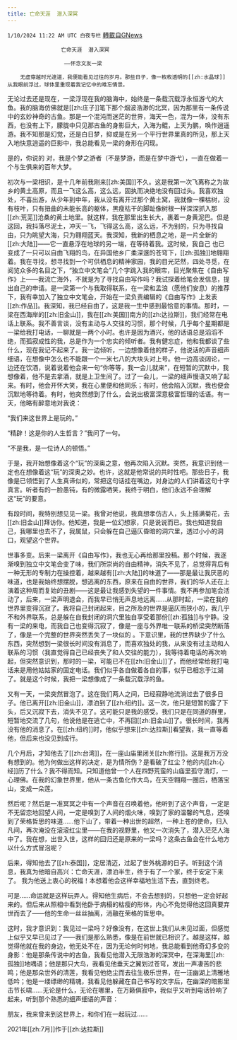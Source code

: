 ```yaml
---
title: 亡命天涯  潜入深冥
---
```

`1/10/2024 11:22 AM UTC 白夜专栏` [轉載自GNews](https://gnews.org/articles/2204533)



                     亡命天涯  潜入深冥

                      ——怀念文友一梁

        无虚穿越时光邃道，我便能看见过往的岁月。那些日子，像一枚枚透明的[[zh:水晶球]]从我眼前浮过，球体里重现着我记忆中的难忘情景。

无论过去还是现在，一梁浮现在我的脑海中，始终是一条载沉载浮永恒游弋的大鱼。我的脑海仿佛就是[[zh:庄子]]笔下那个烟波浩渺的北冥，因为那里有一条传说中的玄妙神奇的古鱼。那是一个混沌而迷茫的世界，海天一色，混为一体，没有东西，也没有上下，朦胧中只见那古鱼的身影巨大，入海为鲲，上天为鹏，唤作逍遥游。我不知那是幻觉，还是白日梦，抑或是在另一个平行世界里真的所见，那上天入地快意逍遥的巨影中，我总能看见一梁的身形在闪现。

是的，你说的 对，我是个梦之游者（不是梦游，而是在梦中游弋），一直在做着一个与生俱来的百年大梦。

初次与一梁相识，是十几年前我刚来[[zh:美国]]不久。这是我第一次飞离称之为故乡的黄土高原，而且一飞这么高，这么远，固执而决绝地没有回过头。我喜欢独处，不喜出游，从少年到中年，我从没有离开过那个黄土窝，我就像一棵枯树，没有枝叶，只有扭曲的未能长高的躯体，黑瘦枯干的脚趾像树根一样深深抓入那[[zh:荒芜]]沧桑的黄土地里。就这样，我在那里出生长大，裹着一身黄泥巴。但是这回，我抖落尽泥土，冲天一飞，飞得这么高，这么远，不为别的，只为寻找自由，只为眺望大海，只为翱翔蓝天。我深知，我新的栖息之地，是一片全新的[[zh:大陆]]——它一直悬浮在地球的另一端，在等待着我。这时候，我自己 也已变成了一只可以自由飞翔的鸟，在异国他乡广柔深邃的苍穹下，[[zh:孤独]]地翱翔着。我在寻找，想寻找到一个可供栖息的精神家园，我的目光茫然，四处寻觅，在阅览众多的名目之下，“独立中文笔会”几个字跳入我的眼帘，目光聚焦在《自由写作》上——我流亡海外，不就是为了寻找自由写作吗？我试探着给笔会发信息，提出自己的申请。是一梁第一个与我取得联系，在一梁和孟浪（愿他们安息）的推荐下，我有幸加入了独立中文笔会，开始在一梁负责编辑的《自由写作》上发表[[zh:作品]]。我深知，我已经自由了，这是我一生中感到最恰意的事情。那时，一梁在西海岸的[[zh:旧金山]]，我在[[zh:美国]]南方的[[zh:达拉斯]]，我们经常在电话上联系。我不善言谈，没有主动与人交往的习惯，那个时候，几乎每个星期都是一梁给我打电话，一聊就是一两个小时。也许是因为酒兴，他的话语总是滔滔不绝，而孤寂成性的我，总是作为一个忠实的倾听者。我有健忘症，他和我都谈了些什么，现在我记不起来了。我一边倾听，一边想像着他的样子，他说话的声音细声细语，在想像中怎么也不能跟一个一米七八的大块头对上号。他一边高谈阔论，一边还在饮酒，说着说着他会来一句“你等等，我一会儿就来”，在短暂的沉默中，我想像着，他不是去拿酒，就是上卫生间了。过了一会儿，一梁的细声慢语又响了起来。有时，他会开怀大笑，我在心里便和他同乐；有时，他会陷入沉默，我也便会沉默地等待着。有时，他突然想到了什么，会说出极富深意极富哲理的话语。有一天，他略有醉意地对我说：

“我们来这世界上是玩的。”

“精辟！这是你的人生哲言？”我问了一句。

“不是我，是一位诗人的顿悟。”

于是，我开始想像着这个“玩”的深奥之意，他再次陷入沉默。突然，我意识到他一定也在想像着这“玩”的深奥之妙。也许，这就是他常说的共时性吧。那些日子，我像是已领悟到了人生真谛似的，常把这句话挂在嘴边，对身边的人们讲着这句十字真言。听者有的一脸愚钝，有的微露哂笑，我终于明白，他们永远不会理解这“玩”的要意。

有段时间，我特别想见见一梁。我曾对他说，我真想孝仿古人，头上插满菊花，去[[zh:旧金山]]拜访你。他知道，我是一位幻想家，只是说说而已。我也知道我自己，我哪里也去不了，我属鼠，只会躲在自己逼仄昏暗的洞穴里，透过小小的洞口，观望这个世界。

世事多变。后来一梁离开《自由写作》，我也无心再给那里投稿。那个时候，我逐渐嗅到独立中文笔会变了味，我们所崇尚的自由精神，消失不见了，总觉得背后有一种无形的专制力在操控着，越来越有[[zh:大陆]]的味道了——那是最让我厌恶的味道，也是我始终想摆脱，想逃离的东西，原来在自由的世界，我们的华人还在上演着这种周而复始的丑剧——这是最让我感到失望的一件事情。我不再参加笔会活动了，后来，一梁声明退会，而我早已悄无声息地远离……从那时起，一梁在我的世界里变得沉寂了。我将自己封闭起来，目之所及的世界是逼仄而狭小的，我几乎不和外界联系，总是躲在自我封闭的洞穴里独自享受着那份[[zh:孤独]]与宁静。没有一梁的来电，而我自己也变得沉寂了，像是一座与外界唯一联系的桥梁突然断落了，像是一个完整的世界突然丢失了一块似的 。下意识里，我的世界缺少了什么东西，突然想到一梁很长时间没有消息了，而喜欢独处的我，从来没有过主动和人联系的习惯（我直觉得自己已经丧失了和人交往的能力），我等待着电话的再次响起，但突然意识到，那时的一梁，可能已不在[[zh:旧金山]]了，而他经常给我打电话来是用他姑姑家的固定电话。我们似乎各自做着各自的事，似乎已相忘于江湖了。就是这个时候，我把一梁想像成了一条载沉载浮的鱼。

又有一天，一梁突然冒泡了。这在我们两人之间，已经寂静地流淌过去了很多日子。他已离开[[zh:旧金山]]，漂泊到了[[zh:纽约]]。这一次，他只是短暂的露了下头，后又沉寂下去，消失不见了。这可能只是我的感受。我们只是在同道的群里，短暂地交流了几句，他说他是在逃亡中，不再回[[zh:旧金山]]了。很长时间，我再没有他的消息了。在[[zh:纽约]]时，他似乎想来[[zh:达拉斯]]看望我，我一直等着他，但后来也没见到成行。

几个月后，才知他去了[[zh:台湾]]，在一座山庙里闭关[[zh:修行]]。这是我万万没有想到的。他为何做出这样的决定，是为情所伤？是看破了红尘？他的内[[zh:心经]]历了什么？我不得而知。只知道他曾一个人在四野荒蛮的山庙里孤守清灯，一心理佛。在我的幻象世界里，他从一条古鱼化作大鸟，在天空翱翔一圈后，栖落宝山，变成一朵莲。

然后呢？然后是一准冥冥之中有一个声音在召唤着他，他听到了这个声音，一定是不无留恋地回望人间，一定是嗅到了人间的烟火味，嗅到了家的温馨的气息，还嗅到了荣格哲思的味道……他下山了，带着一种出世的超然，一种上苍的使命，归入凡间，再次淹没在滚滚红尘里——在我的视野里，他又一次消失了，潜入茫茫人海中了。我在想，出世入世，这样的回归还是原来的一梁吗？这条古鱼会在什么地方以什么方式冒泡呢？

后来，得知他去了[[zh:泰国]]，定居清迈，过起了世外桃源的日子。听到这个消息，我真为他暗自高兴：亡命天涯，漂泊半生，终于有了一个家，终于安定下来了。 我为他送上衷心的祝福！本想着他会这样幸福地生活下去，直到终老。

可是……命运就是这样玩弄人。得知他生病后，不会去想别的，只想他一定会好起来的。但后来从照相中看到他卧于病榻的枯瘦的形体，内心不免觉得他这回真要弃世而去了——他的生命一丝丝抽离，消融在荣格的哲思中。

这时，我才意识到：我见过一梁吗？好像没有，在这世上我们从未见过面，但感觉上似乎又早已见过了——我们是那么熟悉，像是在前世就已相识了。越是这样，越觉得他就在我的身边，他无处不在，因为无论何时何地，我总能看到他奇幻多变的身影：他是那条传说中的古鱼，我看见他潜入无限浩渺的深冥中，在深海里[[zh:孤独]]地喁语；他是那只大鸟，我看见他垂天之翼划过苍穹，发出一声凄苦的悲鸣；他是那朵世外的清莲，我看见他绝尘而去往生极乐世界，在一汪幽湖上清雅地低吟；他是一缕缥缈的精魂，我看见他躲藏在自己书写的文字后，在幽深的暗影里击节长啸……无论是什么，无论在哪里，在万籁俱寂中，我似乎又听到电话铃响了起来，听到那个熟悉的细声细语的声音：

朋友，我来曾来到这世界上，和你们在一起玩过……

2021年[[zh:7月]]作于[[zh:达拉斯]]
